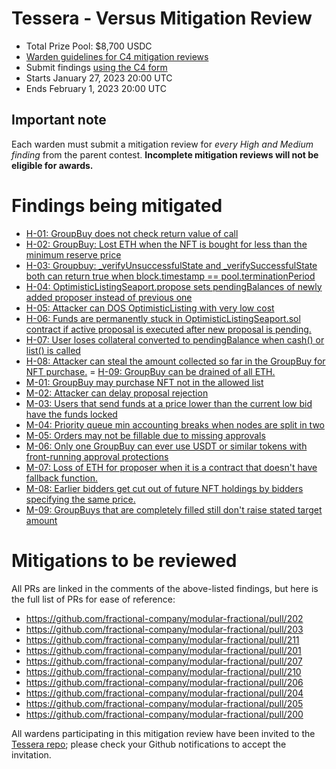 # Tessera - Versus Mitigation Review
- Total Prize Pool: $8,700 USDC
- [Warden guidelines for C4 mitigation reviews](https://code4rena.notion.site/Guidelines-for-Versus-mitigation-reviews-ed10fc5cfbf640bd8dcec66f38b343c4)
- Submit findings [using the C4 form](https://code4rena.com/contests/2023-01-tessera-versus-mitigation-contest/submit)
- Starts January 27, 2023 20:00 UTC
- Ends February 1, 2023 20:00 UTC

## Important note 

Each warden must submit a mitigation review for *every High and Medium finding* from the parent contest. **Incomplete mitigation reviews will not be eligible for awards.**

# Findings being mitigated

- [H-01: GroupBuy does not check return value of call](https://github.com/code-423n4/2022-12-tessera-findings/issues/6)
- [H-02: GroupBuy: Lost ETH when the NFT is bought for less than the minimum reserve price](https://github.com/code-423n4/2022-12-tessera-findings/issues/7)
- [H-03: Groupbuy: _verifyUnsuccessfulState and _verifySuccessfulState both can return true when block.timestamp == pool.terminationPeriod](https://github.com/code-423n4/2022-12-tessera-findings/issues/10)
- [H-04: OptimisticListingSeaport.propose sets pendingBalances of newly added proposer instead of previous one](https://github.com/code-423n4/2022-12-tessera-findings/issues/12)
- [H-05: Attacker can DOS OptimisticListing with very low cost](https://github.com/code-423n4/2022-12-tessera-findings/issues/25)
- [H-06: Funds are permanently stuck in OptimisticListingSeaport.sol contract if active proposal is executed after new proposal is pending.](https://github.com/code-423n4/2022-12-tessera-findings/issues/43)
- [H-07: User loses collateral converted to pendingBalance when cash() or list() is called](https://github.com/code-423n4/2022-12-tessera-findings/issues/44)
- [H-08: Attacker can steal the amount collected so far in the GroupBuy for NFT purchase.](https://github.com/code-423n4/2022-12-tessera-findings/issues/47)
= [H-09: GroupBuy can be drained of all ETH.](https://github.com/code-423n4/2022-12-tessera-findings/issues/52)
- [M-01: GroupBuy may purchase NFT not in the allowed list](https://github.com/code-423n4/2022-12-tessera-findings/issues/14)
- [M-02: Attacker can delay proposal rejection](https://github.com/code-423n4/2022-12-tessera-findings/issues/24)
- [M-03: Users that send funds at a price lower than the current low bid have the funds locked](https://github.com/code-423n4/2022-12-tessera-findings/issues/31)
- [M-04: Priority queue min accounting breaks when nodes are split in two](https://github.com/code-423n4/2022-12-tessera-findings/issues/32)
- [M-05: Orders may not be fillable due to missing approvals](https://github.com/code-423n4/2022-12-tessera-findings/issues/36)
- [M-06: Only one GroupBuy can ever use USDT or similar tokens with front-running approval protections](https://github.com/code-423n4/2022-12-tessera-findings/issues/37)
- [M-07: Loss of ETH for proposer when it is a contract that doesn't have fallback function.](https://github.com/code-423n4/2022-12-tessera-findings/issues/40)
- [M-08: Earlier bidders get cut out of future NFT holdings by bidders specifying the same price.](https://github.com/code-423n4/2022-12-tessera-findings/issues/45)
- [M-09: GroupBuys that are completely filled still don't raise stated target amount](https://github.com/code-423n4/2022-12-tessera-findings/issues/49)

# Mitigations to be reviewed

All PRs are linked in the comments of the above-listed findings, but here is the full list of PRs for ease of reference:

- https://github.com/fractional-company/modular-fractional/pull/202
- https://github.com/fractional-company/modular-fractional/pull/203
- https://github.com/fractional-company/modular-fractional/pull/211
- https://github.com/fractional-company/modular-fractional/pull/201
- https://github.com/fractional-company/modular-fractional/pull/207
- https://github.com/fractional-company/modular-fractional/pull/210
- https://github.com/fractional-company/modular-fractional/pull/206
- https://github.com/fractional-company/modular-fractional/pull/204
- https://github.com/fractional-company/modular-fractional/pull/205
- https://github.com/fractional-company/modular-fractional/pull/200

All wardens participating in this mitigation review have been invited to the [Tessera repo](https://github.com/fractional-company/modular-fractional/); please check your Github notifications to accept the invitation. 
